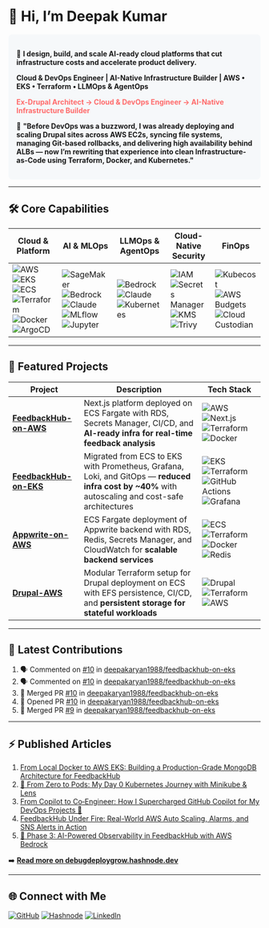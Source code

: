 # 👋 Hi, I’m Deepak Kumar  

<div style="background-color:#f6f8fa; padding:16px; border-radius:8px;">

🚀 **I design, build, and scale AI-ready cloud platforms that cut infrastructure costs and accelerate product delivery.**  

**Cloud & DevOps Engineer&nbsp;|&nbsp;AI-Native Infrastructure Builder&nbsp;|&nbsp;AWS • EKS • Terraform • LLMOps & AgentOps**  

<span style="color:#FF6B6B; font-weight:bold;">Ex-Drupal Architect → Cloud & DevOps Engineer → AI-Native Infrastructure Builder</span>  

💬 **"Before DevOps was a buzzword, I was already deploying and scaling Drupal sites across AWS EC2s, syncing file systems, managing Git-based rollbacks, and delivering high availability behind ALBs — now I’m rewriting that experience into clean Infrastructure-as-Code using Terraform, Docker, and Kubernetes."**

</div>

---

## 🛠 Core Capabilities

| **Cloud & Platform** | **AI & MLOps** | **LLMOps & AgentOps** | **Cloud-Native Security** | **FinOps** |
|----------------------|----------------|-----------------------|---------------------------|------------|
| ![AWS](https://img.shields.io/badge/AWS-232F3E?logo=amazon-aws&logoColor=white) ![EKS](https://img.shields.io/badge/EKS-FF9900?logo=amazon-eks&logoColor=white) ![ECS](https://img.shields.io/badge/ECS-F8991D?logo=amazon-ecs&logoColor=white) ![Terraform](https://img.shields.io/badge/Terraform-844FBA?logo=terraform&logoColor=white) ![Docker](https://img.shields.io/badge/Docker-2496ED?logo=docker&logoColor=white) ![ArgoCD](https://img.shields.io/badge/ArgoCD-FE5F55?logo=argo&logoColor=white) | ![SageMaker](https://img.shields.io/badge/SageMaker-FF9900?logo=amazon-aws&logoColor=white) ![Bedrock](https://img.shields.io/badge/Bedrock-FF9900?logo=amazon-aws&logoColor=white) ![Claude](https://img.shields.io/badge/Claude-000000?logo=anthropic&logoColor=white) ![MLflow](https://img.shields.io/badge/MLflow-0194E2?logo=mlflow&logoColor=white) ![Jupyter](https://img.shields.io/badge/Jupyter-F37626?logo=jupyter&logoColor=white) | ![Bedrock](https://img.shields.io/badge/Bedrock-FF9900?logo=amazon-aws&logoColor=white) ![Claude](https://img.shields.io/badge/Claude-000000?logo=anthropic&logoColor=white) ![Kubernetes](https://img.shields.io/badge/Kubernetes-326CE5?logo=kubernetes&logoColor=white) | ![IAM](https://img.shields.io/badge/IAM-232F3E?logo=amazon-aws&logoColor=white) ![Secrets Manager](https://img.shields.io/badge/Secrets_Manager-232F3E?logo=amazon-aws&logoColor=white) ![KMS](https://img.shields.io/badge/KMS-232F3E?logo=amazon-aws&logoColor=white) ![Trivy](https://img.shields.io/badge/Trivy-1904DA?logo=aqua&logoColor=white) | ![Kubecost](https://img.shields.io/badge/Kubecost-000000?logo=kubecost&logoColor=white) ![AWS Budgets](https://img.shields.io/badge/AWS_Budgets-232F3E?logo=amazon-aws&logoColor=white) ![Cloud Custodian](https://img.shields.io/badge/Cloud_Custodian-000000?logoColor=white) |

---

## 🚀 Featured Projects

| Project | Description | Tech Stack |
|---------|-------------|------------|
| [**FeedbackHub-on-AWS**](https://github.com/deepakaryan1988/feedbackhub-on-awsform) | Next.js platform deployed on ECS Fargate with RDS, Secrets Manager, CI/CD, and **AI-ready infra for real-time feedback analysis** | ![AWS](https://img.shields.io/badge/AWS-232F3E?logo=amazon-aws&logoColor=white) ![Next.js](https://img.shields.io/badge/Next.js-000000?logo=nextdotjs&logoColor=white) ![Terraform](https://img.shields.io/badge/Terraform-844FBA?logo=terraform&logoColor=white) ![Docker](https://img.shields.io/badge/Docker-2496ED?logo=docker&logoColor=white) |
| [**FeedbackHub-on-EKS**](https://github.com/deepakaryan1988/feedbackhub-on-eks) | Migrated from ECS to EKS with Prometheus, Grafana, Loki, and GitOps — **reduced infra cost by ~40%** with autoscaling and cost-safe architectures | ![EKS](https://img.shields.io/badge/EKS-FF9900?logo=amazon-eks&logoColor=white) ![Terraform](https://img.shields.io/badge/Terraform-844FBA?logo=terraform&logoColor=white) ![GitHub Actions](https://img.shields.io/badge/GitHub%20Actions-2088FF?logo=github-actions&logoColor=white) ![Grafana](https://img.shields.io/badge/Grafana-F46800?logo=grafana&logoColor=white) |
| [**Appwrite-on-AWS**](https://github.com/deepakaryan1988/appwrite-on-aws) | ECS Fargate deployment of Appwrite backend with RDS, Redis, Secrets Manager, and CloudWatch for **scalable backend services** | ![ECS](https://img.shields.io/badge/ECS-F8991D?logo=amazon-ecs&logoColor=white) ![Terraform](https://img.shields.io/badge/Terraform-844FBA?logo=terraform&logoColor=white) ![Docker](https://img.shields.io/badge/Docker-2496ED?logo=docker&logoColor=white) ![Redis](https://img.shields.io/badge/Redis-DC382D?logo=redis&logoColor=white) |
| [**Drupal-AWS**](https://github.com/deepakaryan1988/Drupal-AWS) | Modular Terraform setup for Drupal deployment on ECS with EFS persistence, CI/CD, and **persistent storage for stateful workloads** | ![Drupal](https://img.shields.io/badge/Drupal-0678BE?logo=drupal&logoColor=white) ![Terraform](https://img.shields.io/badge/Terraform-844FBA?logo=terraform&logoColor=white) ![AWS](https://img.shields.io/badge/AWS-232F3E?logo=amazon-aws&logoColor=white) |

---

## 🚀 Latest Contributions

<!--START_SECTION:activity-->
1. 🗣 Commented on [#10](https://github.com//deepakaryan1988/feedbackhub-on-eks/issues/10) in [deepakaryan1988/feedbackhub-on-eks](https://github.com//deepakaryan1988/feedbackhub-on-eks)
2. 🗣 Commented on [#10](https://github.com//deepakaryan1988/feedbackhub-on-eks/issues/10) in [deepakaryan1988/feedbackhub-on-eks](https://github.com//deepakaryan1988/feedbackhub-on-eks)
3. 🎉 Merged PR [#10](https://github.com//deepakaryan1988/feedbackhub-on-eks/pull/10) in [deepakaryan1988/feedbackhub-on-eks](https://github.com//deepakaryan1988/feedbackhub-on-eks)
4. 💪 Opened PR [#10](https://github.com//deepakaryan1988/feedbackhub-on-eks/pull/10) in [deepakaryan1988/feedbackhub-on-eks](https://github.com//deepakaryan1988/feedbackhub-on-eks)
5. 🎉 Merged PR [#9](https://github.com//deepakaryan1988/feedbackhub-on-eks/pull/9) in [deepakaryan1988/feedbackhub-on-eks](https://github.com//deepakaryan1988/feedbackhub-on-eks)
<!--END_SECTION:activity-->

---

## ⚡ Published Articles

<!-- HASHNODE_BLOG:START -->
1. [From Local Docker to AWS EKS: Building a Production-Grade MongoDB Architecture for FeedbackHub](https://debugdeploygrow.hashnode.dev/from-local-docker-to-aws-eks-building-a-production-grade-mongodb-architecture-for-feedbackhub)
2. [🚀 From Zero to Pods: My Day 0 Kubernetes Journey with Minikube & Lens](https://debugdeploygrow.hashnode.dev/from-zero-to-pods-my-day-0-kubernetes-journey-with-minikube-and-lens)
3. [From Copilot to Co‑Engineer: How I Supercharged GitHub Copilot for My DevOps Projects 🚀](https://debugdeploygrow.hashnode.dev/from-copilot-to-coengineer-how-i-supercharged-github-copilot-for-my-devops-projects)
4. [FeedbackHub Under Fire: Real-World AWS Auto Scaling, Alarms, and SNS Alerts in Action](https://debugdeploygrow.hashnode.dev/feedbackhub-under-fire-real-world-aws-auto-scaling-alarms-and-sns-alerts-in-action)
5. [🚀 Phase 3: AI-Powered Observability in FeedbackHub with AWS Bedrock](https://debugdeploygrow.hashnode.dev/phase-3-ai-powered-observability-in-feedbackhub-with-aws-bedrock)
<!-- HASHNODE_BLOG:END -->

➡️ **[Read more on debugdeploygrow.hashnode.dev](https://debugdeploygrow.hashnode.dev)**

---

## 🌐 Connect with Me  

[![GitHub](https://img.shields.io/badge/GitHub-181717?logo=github&logoColor=white)](https://github.com/deepakaryan1988) [![Hashnode](https://img.shields.io/badge/Blog-2962FF?logo=hashnode&logoColor=white)](https://debugdeploygrow.hashnode.dev) [![LinkedIn](https://img.shields.io/badge/LinkedIn-0A66C2?logo=linkedin&logoColor=white)](https://www.linkedin.com/in/deepakaryan1988/)
